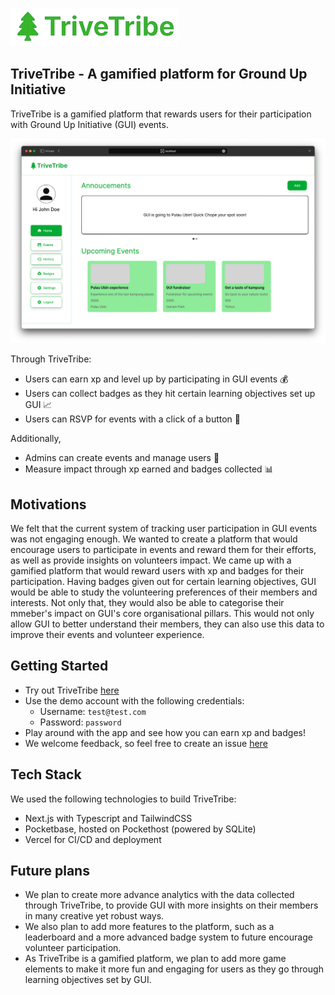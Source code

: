 ![TriveTribeLogo](/public/trivetribe.png)
## TriveTribe - A gamified platform for Ground Up Initiative
TriveTribe is a gamified platform that rewards users for their participation with Ground Up Initiative (GUI) events. 

![TriveTribe](/public/landingPage.png)

Through TriveTribe:

- Users can earn xp and level up by participating in GUI events 💰 
- Users can collect badges as they hit certain learning objectives set up GUI 📈
- Users can RSVP for events with a click of a button 🙋

Additionally, 

- Admins can create events and manage users 📅
- Measure impact through xp earned and badges collected 📊

## Motivations
We felt that the current system of tracking user participation in GUI events was not engaging enough. We wanted to create a platform that would encourage users to participate in events and reward them for their efforts, as well as provide insights on volunteers impact. We came up with a gamified platform that would reward users with xp and badges for their participation. Having badges given out for certain learning objectives, GUI would be able to study the volunteering preferences of their members and interests. Not only that, they would also be able to categorise their mmeber's impact on GUI's core organisational pillars. This would not only allow GUI to better understand their members, they can also use this data to improve their events and volunteer experience.

## Getting Started
- Try out TriveTribe [here](trivetribe.vercel.app)
- Use the demo account with the following credentials:
  - Username: `test@test.com`
  - Password: `password`
- Play around with the app and see how you can earn xp and badges!
- We welcome feedback, so feel free to create an issue [here](https://github.com/TriveTribe/TriveTribe/issues)

## Tech Stack
We used the following technologies to build TriveTribe:
- Next.js with Typescript and TailwindCSS
- Pocketbase, hosted on Pockethost (powered by SQLite)
- Vercel for CI/CD and deployment

## Future plans
- We plan to create more advance analytics with the data collected through TriveTribe, to provide GUI with more insights on their members in many creative yet robust ways.
- We also plan to add more features to the platform, such as a leaderboard and a more advanced badge system to future encourage volunteer participation.
- As TriveTribe is a gamified platform, we plan to add more game elements to make it more fun and engaging for users as they go through learning objectives set by GUI.

